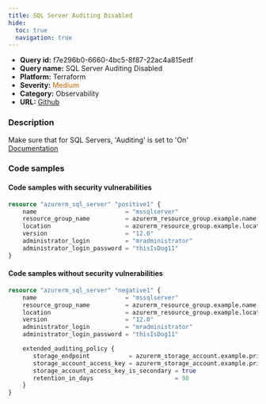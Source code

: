 ```yaml
---
title: SQL Server Auditing Disabled
hide:
  toc: true
  navigation: true
---
```


<style>
  .highlight .hll {
    background-color: #ff171742;
  }
  .md-content {
    max-width: 1100px;
    margin: 0 auto;
  }
</style>

-   **Query id:** f7e296b0-6660-4bc5-8f87-22ac4a815edf
-   **Query name:** SQL Server Auditing Disabled
-   **Platform:** Terraform
-   **Severity:** <span style="color:#C60">Medium</span>
-   **Category:** Observability
-   **URL:** [Github](https://github.com/Checkmarx/kics/tree/master/assets/queries/terraform/azure/sql_server_auditing_disabled)

### Description
Make sure that for SQL Servers, 'Auditing' is set to 'On'<br>
[Documentation](https://registry.terraform.io/providers/hashicorp/azurerm/latest/docs/resources/sql_server)

### Code samples
#### Code samples with security vulnerabilities
```tf title="Positive test num. 1 - tf file" hl_lines="1"
resource "azurerm_sql_server" "positive1" {
    name                         = "mssqlserver"
    resource_group_name          = azurerm_resource_group.example.name
    location                     = azurerm_resource_group.example.location
    version                      = "12.0"
    administrator_login          = "mradministrator"
    administrator_login_password = "thisIsDog11"
}
```


#### Code samples without security vulnerabilities
```tf title="Negative test num. 1 - tf file"
resource "azurerm_sql_server" "negative1" {
    name                         = "mssqlserver"
    resource_group_name          = azurerm_resource_group.example.name
    location                     = azurerm_resource_group.example.location
    version                      = "12.0"
    administrator_login          = "mradministrator"
    administrator_login_password = "thisIsDog11"

    extended_auditing_policy {
       storage_endpoint           = azurerm_storage_account.example.primary_blob_endpoint
       storage_account_access_key = azurerm_storage_account.example.primary_access_key
       storage_account_access_key_is_secondary = true
       retention_in_days                       = 90
    }
}
```
